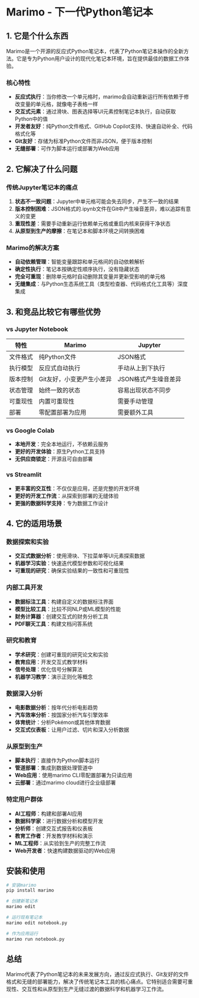 # Marimo - 下一代Python笔记本

## 1. 它是个什么东西

Marimo是一个开源的反应式Python笔记本，代表了Python笔记本操作的全新方法。它是专为Python用户设计的现代化笔记本环境，旨在提供最佳的数据工作体验。

### 核心特性

- **反应式执行**：当你修改一个单元格时，marimo会自动重新运行所有依赖于修改变量的单元格，就像电子表格一样
- **交互式元素**：通过滑块、图表选择等UI元素控制笔记本执行，自动获取Python中的值
- **开发者友好**：纯Python文件格式、GitHub Copilot支持、快速自动补全、代码格式化等
- **Git友好**：存储为标准Python文件而非JSON，便于版本控制
- **无缝部署**：可作为脚本运行或部署为Web应用

## 2. 它解决了什么问题

### 传统Jupyter笔记本的痛点

1. **状态不一致问题**：Jupyter中单元格可能会失去同步，产生不一致的结果
2. **版本控制困难**：JSON格式的.ipynb文件在Git中产生噪音差异，难以追踪有意义的变更
3. **重现性差**：需要手动重新运行依赖单元格或重启内核来获得干净状态
4. **从原型到生产的摩擦**：在笔记本和脚本环境之间转换困难

### Marimo的解决方案

- **自动依赖管理**：智能变量跟踪和单元格间的自动依赖解析
- **确定性执行**：笔记本按确定性顺序执行，没有隐藏状态
- **完全可重现**：删除单元格时自动删除其变量并更新受影响的单元格
- **无缝集成**：与Python生态系统工具（类型检查器、代码格式化工具等）深度集成

## 3. 和竞品比较它有哪些优势

### vs Jupyter Notebook

| 特性 | Marimo | Jupyter |
|------|--------|---------|
| 文件格式 | 纯Python文件 | JSON格式 |
| 执行模型 | 反应式自动执行 | 手动从上到下执行 |
| 版本控制 | Git友好，小变更产生小差异 | JSON格式产生噪音差异 |
| 状态管理 | 始终一致的状态 | 容易出现状态不同步 |
| 可重现性 | 内置可重现性 | 需要手动管理 |
| 部署 | 零配置部署为应用 | 需要额外工具 |

### vs Google Colab

- **本地开发**：完全本地运行，不依赖云服务
- **更好的开发体验**：原生Python工具支持
- **无供应商锁定**：开源且可自由部署

### vs Streamlit

- **更丰富的交互性**：不仅仅是应用，还是完整的开发环境
- **更好的开发工作流**：从探索到部署的无缝体验
- **更强的数据科学支持**：专为数据工作设计

## 4. 它的适用场景

### 数据探索和实验

- **交互式数据分析**：使用滑块、下拉菜单等UI元素探索数据
- **机器学习实验**：快速迭代模型参数和可视化结果
- **可重现的研究**：确保实验结果的一致性和可重现性

### 内部工具开发

- **数据标注工具**：构建自定义的数据标注界面
- **模型比较工具**：比较不同NLP或ML模型的性能
- **财务计算器**：创建交互式的财务分析工具
- **PDF聊天工具**：构建文档问答系统

### 研究和教育

- **学术研究**：创建可重现的研究论文和实验
- **教育应用**：开发交互式教学材料
- **信号处理**：优化信号分解算法
- **机器学习教学**：演示正则化等概念

### 数据深入分析

- **电影数据分析**：按年代分析电影趋势
- **汽车效率分析**：按国家分析汽车引擎效率
- **体育统计**：分析Pokémon或其他体育数据
- **交互式仪表板**：让用户过滤、切片和深入分析数据

### 从原型到生产

- **脚本执行**：直接作为Python脚本运行
- **管道部署**：集成到数据处理管道中
- **Web应用**：使用marimo CLI零配置部署为只读应用
- **云部署**：通过marimo cloud进行企业级部署

### 特定用户群体

- **AI工程师**：构建和部署AI应用
- **数据科学家**：进行数据分析和模型开发
- **分析师**：创建交互式报告和仪表板
- **教育工作者**：开发教学材料和演示
- **ML工程师**：从实验到生产的完整工作流
- **Web开发者**：快速构建数据驱动的Web应用

## 安装和使用

```bash
# 安装marimo
pip install marimo

# 创建新笔记本
marimo edit

# 运行现有笔记本
marimo edit notebook.py

# 作为应用运行
marimo run notebook.py
```

## 总结

Marimo代表了Python笔记本的未来发展方向，通过反应式执行、Git友好的文件格式和无缝的部署能力，解决了传统笔记本工具的核心痛点。它特别适合需要可重现性、交互性和从原型到生产无缝过渡的数据科学和机器学习工作流。
